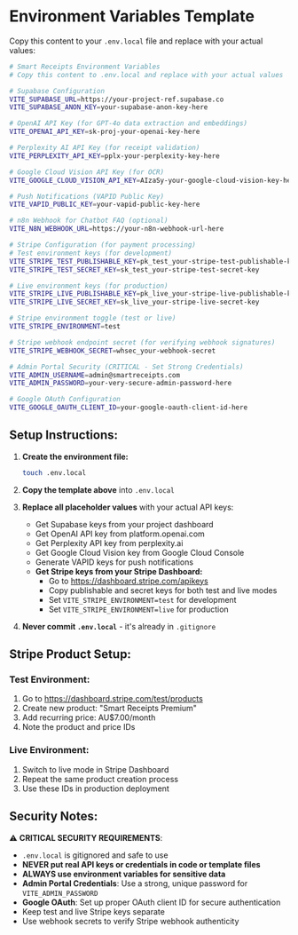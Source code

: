 # Environment Variables Template

Copy this content to your `.env.local` file and replace with your actual values:

```bash
# Smart Receipts Environment Variables
# Copy this content to .env.local and replace with your actual values

# Supabase Configuration
VITE_SUPABASE_URL=https://your-project-ref.supabase.co
VITE_SUPABASE_ANON_KEY=your-supabase-anon-key-here

# OpenAI API Key (for GPT-4o data extraction and embeddings)
VITE_OPENAI_API_KEY=sk-proj-your-openai-key-here

# Perplexity AI API Key (for receipt validation)
VITE_PERPLEXITY_API_KEY=pplx-your-perplexity-key-here

# Google Cloud Vision API Key (for OCR)
VITE_GOOGLE_CLOUD_VISION_API_KEY=AIzaSy-your-google-cloud-vision-key-here

# Push Notifications (VAPID Public Key)
VITE_VAPID_PUBLIC_KEY=your-vapid-public-key-here

# n8n Webhook for Chatbot FAQ (optional)
VITE_N8N_WEBHOOK_URL=https://your-n8n-webhook-url-here

# Stripe Configuration (for payment processing)
# Test environment keys (for development)
VITE_STRIPE_TEST_PUBLISHABLE_KEY=pk_test_your-stripe-test-publishable-key
VITE_STRIPE_TEST_SECRET_KEY=sk_test_your-stripe-test-secret-key

# Live environment keys (for production) 
VITE_STRIPE_LIVE_PUBLISHABLE_KEY=pk_live_your-stripe-live-publishable-key
VITE_STRIPE_LIVE_SECRET_KEY=sk_live_your-stripe-live-secret-key

# Stripe environment toggle (test or live)
VITE_STRIPE_ENVIRONMENT=test

# Stripe webhook endpoint secret (for verifying webhook signatures)
VITE_STRIPE_WEBHOOK_SECRET=whsec_your-webhook-secret

# Admin Portal Security (CRITICAL - Set Strong Credentials)
VITE_ADMIN_USERNAME=admin@smartreceipts.com
VITE_ADMIN_PASSWORD=your-very-secure-admin-password-here

# Google OAuth Configuration
VITE_GOOGLE_OAUTH_CLIENT_ID=your-google-oauth-client-id-here
```

## Setup Instructions:

1. **Create the environment file:**
   ```bash
   touch .env.local
   ```

2. **Copy the template above** into `.env.local`

3. **Replace all placeholder values** with your actual API keys:
   - Get Supabase keys from your project dashboard
   - Get OpenAI API key from platform.openai.com
   - Get Perplexity API key from perplexity.ai
   - Get Google Cloud Vision key from Google Cloud Console
   - Generate VAPID keys for push notifications
   - **Get Stripe keys from your Stripe Dashboard:**
     - Go to https://dashboard.stripe.com/apikeys
     - Copy publishable and secret keys for both test and live modes
     - Set `VITE_STRIPE_ENVIRONMENT=test` for development
     - Set `VITE_STRIPE_ENVIRONMENT=live` for production

4. **Never commit `.env.local`** - it's already in `.gitignore`

## Stripe Product Setup:

### Test Environment:
1. Go to https://dashboard.stripe.com/test/products
2. Create new product: "Smart Receipts Premium"
3. Add recurring price: AU$7.00/month
4. Note the product and price IDs

### Live Environment:
1. Switch to live mode in Stripe Dashboard
2. Repeat the same product creation process
3. Use these IDs in production deployment

## Security Notes:

⚠️ **CRITICAL SECURITY REQUIREMENTS**: 
- `.env.local` is gitignored and safe to use
- **NEVER put real API keys or credentials in code or template files**
- **ALWAYS use environment variables for sensitive data**
- **Admin Portal Credentials**: Use a strong, unique password for `VITE_ADMIN_PASSWORD`
- **Google OAuth**: Set up proper OAuth client ID for secure authentication
- Keep test and live Stripe keys separate
- Use webhook secrets to verify Stripe webhook authenticity 